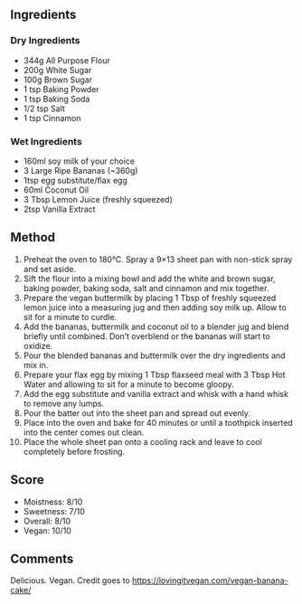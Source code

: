 ## Ingredients
### Dry Ingredients
- 344g All Purpose Flour
- 200g White Sugar
- 100g Brown Sugar
- 1 tsp Baking Powder
- 1 tsp Baking Soda
- 1/2 tsp Salt
- 1 tsp Cinnamon

### Wet Ingredients
- 160ml soy milk of your choice
- 3 Large Ripe Bananas (~360g)
- 1tsp egg substitute/flax egg
- 60ml Coconut Oil
- 3 Tbsp Lemon Juice (freshly squeezed)
- 2tsp Vanilla Extract

## Method
1. Preheat the oven to 180°C. Spray a 9×13 sheet pan with non-stick spray and set aside.
2. Sift the flour into a mixing bowl and add the white and brown sugar, baking powder, baking soda, salt and cinnamon and mix together.
3. Prepare the vegan buttermilk by placing 1 Tbsp of freshly squeezed lemon juice into a measuring jug and then adding soy milk up. Allow to sit for a minute to curdle.
4. Add the bananas, buttermilk and coconut oil to a blender jug and blend briefly until combined. Don’t overblend or the bananas will start to oxidize.
5. Pour the blended bananas and buttermilk over the dry ingredients and mix in.
6. Prepare your flax egg by mixing 1 Tbsp flaxseed meal with 3 Tbsp Hot Water and allowing to sit for a minute to become gloopy.
7. Add the egg substitute and vanilla extract and whisk with a hand whisk to remove any lumps.
8. Pour the batter out into the sheet pan and spread out evenly.
9. Place into the oven and bake for 40 minutes or until a toothpick inserted into the center comes out clean.
10. Place the whole sheet pan onto a cooling rack and leave to cool completely before frosting.

## Score
- Moistness: 8/10
- Sweetness: 7/10
- Overall: 8/10
- Vegan: 10/10

## Comments
Delicious. Vegan. Credit goes to https://lovingitvegan.com/vegan-banana-cake/
